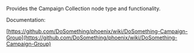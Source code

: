 Provides the Campaign Collection node type and functionality.

Documentation:

[https://github.com/DoSomething/phoenix/wiki/DoSomething-Campaign-Group](https://github.com/DoSomething/phoenix/wiki/DoSomething-Campaign-Group)

